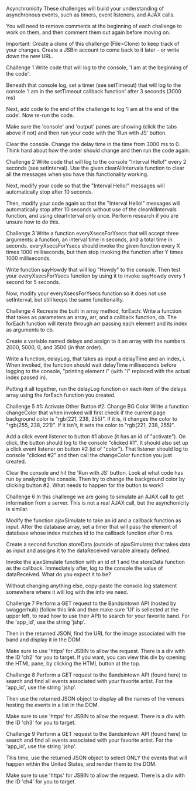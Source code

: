 Asynchronicity
These challenges will build your understanding of asynchronous events, such as timers, event listeners, and AJAX calls.

You will need to remove comments at the beginning of each challenge to work on them, and then comment them out again before moving on.

Important: Create a clone of this challenge (File>Clone) to keep track of your changes. Create a JSBin account to come back to it later - or write down the new URL.

Challenge 1
Write code that will log to the console, 'I am at the beginning of the code'.

Beneath that console log, set a timer (see setTimeout) that will log to the console 'I am in the setTimeout callback function' after 3 seconds (3000 ms)

Next, add code to the end of the challenge to log 'I am at the end of the code'. Now re-run the code.

Make sure the 'console' and 'output' panes are showing (click the tabs above if not) and then run your code with the 'Run with JS' button.

Clear the console. Change the delay time in the time from 3000 ms to 0. Think hard about how the order should change and then run the code again.

Challenge 2
Write code that will log to the console "Interval Hello!" every 2 seconds (see setInterval). Use the given clearAllIntervals function to clear all the messages when you have this functionality working.

Next, modify your code so that the "Interval Hello!" messages will automatically stop after 10 seconds.

Then, modify your code again so that the "Interval Hello!" messages will automatically stop after 10 seconds without use of the clearAllIntervals function, and using clearInterval only once. Perform research if you are unsure how to do this.

Challenge 3
Write a function everyXsecsForYsecs that will accept three arguments: a function, an interval time in seconds, and a total time in seconds. everyXsecsForYsecs should invoke the given function every X times 1000 milliseconds, but then stop invoking the function after Y times 1000 milliseconds.

Write function sayHowdy that will log "Howdy" to the console. Then test your everyXsecsForYsecs function by using it to invoke sayHowdy every 1 second for 5 seconds.

Now, modify your everyXsecsForYsecs function so it does not use setInterval, but still keeps the same functionality.

Challenge 4
Recreate the built in array method, forEach: Write a function that takes as parameters an array, arr, and a callback function, cb. The forEach function will iterate through arr passing each element and its index as arguments to cb.

Create a variable named delays and assign to it an array with the numbers 2000, 5000, 0, and 3500 (in that order).

Write a function, delayLog, that takes as input a delayTime and an index, i. When invoked, the function should wait delayTime milliseconds before logging to the console, "printing element i" (with "i" replaced with the actual index passed in).

Putting it all together, run the delayLog function on each item of the delays array using the forEach function you created.

Challenge 5
#1: Activate Other Button #2: Change BG Color
Write a function changeColor that when invoked will first check if the current page background color is "rgb(221, 238, 255)". If it is, it changes the color to "rgb(255, 238, 221)". If it isn't, it sets the color to "rgb(221, 238, 255)".

Add a click event listener to button #1 above (it has an id of "activate"). On click, the button should log to the console "clicked #1". It should also set up a click event listener on button #2 (id of "color"). That listener should log to console "clicked #2" and then call the changeColor function you just created.

Clear the console and hit the 'Run with JS' button. Look at what code has run by analyzing the console. Then try to change the background color by clicking button #2. What needs to happen for the button to work?

Challenge 6
In this challenge we are going to simulate an AJAX call to get information from a server. This is not a real AJAX call, but the asynchonicity is similar.

Modify the function ajaxSimulate to take an id and a callback function as input. After the database array, set a timer that will pass the element of database whose index matches id to the callback function after 0 ms.

Create a second function storeData (outside of ajaxSimulate) that takes data as input and assigns it to the dataReceived variable already defined.

Invoke the ajaxSimulate function with an id of 1 and the storeData function as the callback. Immediately after, log to the console the value of dataReceived. What do you expect it to be?

Without changing anything else, copy-paste the console.log statement somewhere where it will log with the info we need.

Challenge 7
Perform a GET request to the Bandsintown API (hosted by swaggerhub) (follow this link and then make sure 'UI' is sellected at the upper left, to read how to use their API) to search for your favorite band. For the 'app_id', use the string 'jshp'.

Then in the returned JSON, find the URL for the image associated with the band and display it in the DOM.

Make sure to use 'https' for JSBIN to allow the request. There is a div with the ID 'ch2' for you to target. If you want, you can view this div by opening the HTML pane, by clicking the HTML button at the top.

Challenge 8
Perform a GET request to the Bandsintown API (found here) to search and find all events associated with your favorite artist. For the 'app_id', use the string 'jshp'.

Then use the returned JSON object to display all the names of the venues hosting the events in a list in the DOM.

Make sure to use 'https' for JSBIN to allow the request. There is a div with the ID 'ch3' for you to target.

Challenge 9
Perform a GET request to the Bandsintown API (found here) to search and find all events associated with your favorite artist. For the 'app_id', use the string 'jshp'.

This time, use the returned JSON object to select ONLY the events that will happen within the United States, and render them to the DOM.

Make sure to use 'https' for JSBIN to allow the request. There is a div with the ID 'ch4' for you to target.
